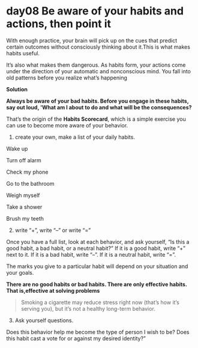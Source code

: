 # day08 Be aware of your habits and actions, then point it




With enough practice, your brain will pick up on the cues that predict certain outcomes without consciously thinking about it.This is what makes habits useful.

It’s also what makes them dangerous. As habits form, your actions come under the direction of your automatic and nonconscious mind. You fall into old patterns before you realize what’s happening



**Solution**

**Always be aware of your bad habits. Before you engage in these habits, say out loud, 'What am I about to do and what will be the consequences?**



That’s the origin of the **Habits Scorecard**, which is a simple exercise you can use to become more aware of your behavior. 

1. create your own, make a list of your daily habits.

Wake up

Turn off alarm

Check my phone

Go to the bathroom

Weigh myself

Take a shower

Brush my teeth

2. write “+”,  write “–” or write “=”

Once you have a full list, look at each behavior, and ask yourself, “Is this a good habit, a bad habit, or a neutral habit?” If it is a good habit, write “+” next to it. If it is a bad habit, write “–”. If it is a neutral habit, write “=”.

The marks you give to a particular habit will depend on your situation and your goals.

**There are no good habits or bad habits. There are only effective habits. That is,effective at solving problems**

> Smoking a cigarette may reduce stress right now (that’s how it’s serving you), but it’s not a healthy long-term behavior.

3. Ask yourself questions.

Does this behavior help me become the type of person I wish to be? Does this habit cast a vote for or against my desired identity?”




